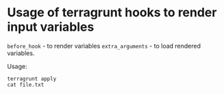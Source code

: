 # Usage of terragrunt hooks to render input variables

`before_hook` - to render variables
`extra_arguments` - to load rendered variables.

Usage:
```
terragrunt apply
cat file.txt
```
